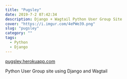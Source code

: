 ```yaml
---
title: "Pugsley"
date: 2019-7-2 07:42:34
description: Django + Wagtail Python User Group Site
cover: "https://i.imgur.com/4ePWe39.png"
slug: "pugsley"
category: ""
tags:
  - Python
  - Django
---
```


[pugsley.herokuapp.com](http://pugsley.herokuapp.com)

Python User Group site using Django and Wagtail